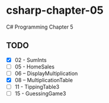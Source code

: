 # csharp-chapter-05
C# Programming Chapter 5

## TODO
- [X] 02 - SumInts
- [ ] 05 - HomeSales
- [ ] 06 – DisplayMultiplication
- [X] 08 – MultiplicationTable
- [ ] 11 - TippingTable3
- [ ] 15 - GuessingGame3

